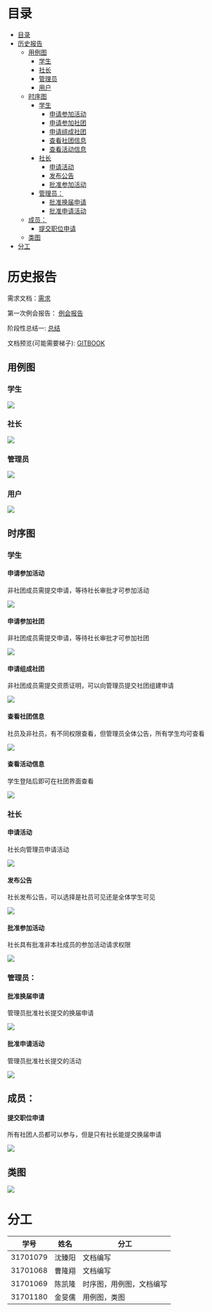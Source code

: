 # 目录

- [目录](#%e7%9b%ae%e5%bd%95)
- [历史报告](#%e5%8e%86%e5%8f%b2%e6%8a%a5%e5%91%8a)
  - [用例图](#%e7%94%a8%e4%be%8b%e5%9b%be)
    - [学生](#%e5%ad%a6%e7%94%9f)
    - [社长](#%e7%a4%be%e9%95%bf)
    - [管理员](#%e7%ae%a1%e7%90%86%e5%91%98)
    - [用户](#%e7%94%a8%e6%88%b7)
  - [时序图](#%e6%97%b6%e5%ba%8f%e5%9b%be)
    - [学生](#%e5%ad%a6%e7%94%9f-1)
      - [申请参加活动](#%e7%94%b3%e8%af%b7%e5%8f%82%e5%8a%a0%e6%b4%bb%e5%8a%a8)
      - [申请参加社团](#%e7%94%b3%e8%af%b7%e5%8f%82%e5%8a%a0%e7%a4%be%e5%9b%a2)
      - [申请组成社团](#%e7%94%b3%e8%af%b7%e7%bb%84%e6%88%90%e7%a4%be%e5%9b%a2)
      - [查看社团信息](#%e6%9f%a5%e7%9c%8b%e7%a4%be%e5%9b%a2%e4%bf%a1%e6%81%af)
      - [查看活动信息](#%e6%9f%a5%e7%9c%8b%e6%b4%bb%e5%8a%a8%e4%bf%a1%e6%81%af)
    - [社长](#%e7%a4%be%e9%95%bf-1)
      - [申请活动](#%e7%94%b3%e8%af%b7%e6%b4%bb%e5%8a%a8)
      - [发布公告](#%e5%8f%91%e5%b8%83%e5%85%ac%e5%91%8a)
      - [批准参加活动](#%e6%89%b9%e5%87%86%e5%8f%82%e5%8a%a0%e6%b4%bb%e5%8a%a8)
    - [管理员：](#%e7%ae%a1%e7%90%86%e5%91%98)
      - [批准换届申请](#%e6%89%b9%e5%87%86%e6%8d%a2%e5%b1%8a%e7%94%b3%e8%af%b7)
      - [批准申请活动](#%e6%89%b9%e5%87%86%e7%94%b3%e8%af%b7%e6%b4%bb%e5%8a%a8)
  - [成员：](#%e6%88%90%e5%91%98)
      - [提交职位申请](#%e6%8f%90%e4%ba%a4%e8%81%8c%e4%bd%8d%e7%94%b3%e8%af%b7)
  - [类图](#%e7%b1%bb%e5%9b%be)
- [分工](#%e5%88%86%e5%b7%a5)

# 历史报告


需求文档：[需求](https://www.cnblogs.com/klchen/p/11789040.html)

第一次例会报告： [例会报告](https://github.com/schedule-front/EveryWeekRePort/blob/master/%E4%BE%8B%E4%BC%9A/%E7%AC%AC%E4%B8%80%E6%AC%A1%E4%BE%8B%E4%BC%9A.md)

阶段性总结一: [总结](https://github.com/schedule-front/EveryWeekRePort/blob/master/week2/weeksummary.md)

文档预览(可能需要梯子): [GITBOOK](https://klchen.gitbook.io/everyweekreport/) 


## 用例图

### 学生

![](https://github.com/schedule-front/EveryWeekRePort/raw/master/week2/pic/C_Stu.png)

### 社长

![](https://github.com/schedule-front/EveryWeekRePort/raw/master/week2/pic/C-pre.png)

### 管理员

![](https://github.com/schedule-front/EveryWeekRePort/raw/master/week2/pic/C_ad.png)

### 用户

![](https://github.com/schedule-front/EveryWeekRePort/raw/master/week2/pic/C_User.png)

## 时序图

### 学生

#### 申请参加活动

非社团成员需提交申请，等待社长审批才可参加活动

![](https://github.com/schedule-front/EveryWeekRePort/raw/master/week2/pic/ApplyForActivities.png)

#### 申请参加社团

非社团成员需提交申请，等待社长审批才可参加社团

![](https://github.com/schedule-front/EveryWeekRePort/raw/master/week2/pic/Stu_ApplyAssociation.png)


#### 申请组成社团

非社团成员需提交资质证明，可以向管理员提交社团组建申请

![](https://github.com/schedule-front/EveryWeekRePort/raw/master/week2/pic/Stu_ApplyForFormAssociation.png)

#### 查看社团信息

社员及非社员，有不同权限查看，但管理员全体公告，所有学生均可查看

![](https://github.com/schedule-front/EveryWeekRePort/raw/master/week2/pic/Stu_AssociationInfo.png)

#### 查看活动信息

学生登陆后即可在社团界面查看

![](https://github.com/schedule-front/EveryWeekRePort/raw/master/week2/pic/stu_ActivityInfo.png)

### 社长

#### 申请活动

社长向管理员申请活动

![](https://github.com/schedule-front/EveryWeekRePort/raw/master/week2/pic/pre_ApplyActivity.png)

#### 发布公告

社长发布公告，可以选择是社员可见还是全体学生可见

![](https://github.com/schedule-front/EveryWeekRePort/raw/master/week2/pic/pre_Notice.png)

#### 批准参加活动

社长具有批准非本社成员的参加活动请求权限

![](https://github.com/schedule-front/EveryWeekRePort/raw/master/week2/pic/pre_ApproveApplyActivity.png)

### 管理员：

#### 批准换届申请

管理员批准社长提交的换届申请

![](https://github.com/schedule-front/EveryWeekRePort/raw/master/week2/pic/AffirmJobApplication.png)

#### 批准申请活动


管理员批准社长提交的活动

![](https://github.com/schedule-front/EveryWeekRePort/raw/master/week2/pic/Admin_ApproveApplicationForAssociation.png)

## 成员：

#### 提交职位申请

所有社团人员都可以参与，但是只有社长能提交换届申请

![](https://github.com/schedule-front/EveryWeekRePort/raw/master/week2/pic/Member_JobApplication.png)


## 类图

![](https://github.com/schedule-front/EveryWeekRePort/raw/master/week2/pic/ClassPic.png)

# 分工

|学号 | 姓名  | 分工|
|---- |-------| -----|
|31701079 | 沈臻阳 | 文档编写|
|31701068 | 曹隆翔 | 文档编写|
|31701069 | 陈凯隆 | 时序图，用例图，文档编写|
|31701180 | 金旻儒 | 用例图，类图|